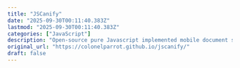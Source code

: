 ```yaml
---
title: "JSCanify"
date: "2025-09-30T00:11:40.383Z"
lastmod: "2025-09-30T00:11:40.383Z"
categories: ["JavaScript"]
description: "Open-source pure Javascript implemented mobile document scanner."
original_url: "https://colonelparrot.github.io/jscanify/"
draft: false
---
```

